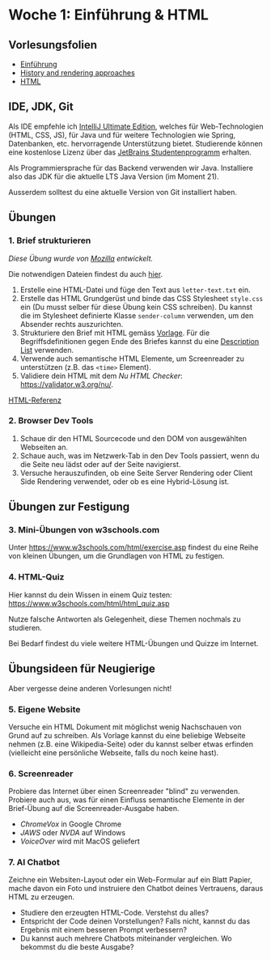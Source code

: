 # Woche 1: Einführung & HTML


## Vorlesungsfolien

* [Einführung](01a%20Einführung.pdf)
* [History and rendering approaches](01b%20History%20and%20Rendering%20Approaches.pdf)
* [HTML](01c%20HTML.pdf)


## IDE, JDK, Git

Als IDE empfehle ich [IntelliJ Ultimate Edition](https://www.jetbrains.com/idea/download/), welches für Web-Technologien (HTML, CSS, JS), für Java und für weitere Technologien wie Spring, Datenbanken, etc. hervorragende Unterstützung bietet. Studierende können eine kostenlose Lizenz über das [JetBrains Studentenprogramm](https://www.jetbrains.com/community/education/#students) erhalten.

Als Programmiersprache für das Backend verwenden wir Java. Installiere also das JDK für die aktuelle LTS Java Version (im Moment 21).

Ausserdem solltest du eine aktuelle Version von Git installiert haben.


## Übungen

### 1. Brief strukturieren

*Diese Übung wurde von [Mozilla](https://developer.mozilla.org/en-US/docs/Learn/HTML/Introduction_to_HTML/Marking_up_a_letter) entwickelt.*

Die notwendigen Dateien findest du auch [hier](exercise-letter).

1) Erstelle eine HTML-Datei und füge den Text aus `letter-text.txt` ein.
2) Erstelle das HTML Grundgerüst und binde das CSS Stylesheet `style.css` ein (Du musst selber für diese Übung kein CSS schreiben). Du kannst die im Stylesheet definierte Klasse `sender-column` verwenden, um den Absender rechts auszurichten.
3) Strukturiere den Brief mit HTML gemäss [Vorlage](exercise-letter/letter.png). Für die Begriffsdefinitionen gegen Ende des Briefes kannst du eine [Description List](https://developer.mozilla.org/en-US/docs/Web/HTML/Element/dl) verwenden.
4) Verwende auch semantische HTML Elemente, um Screenreader zu unterstützen (z.B. das `<time>` Element).
5) Validiere dein HTML mit dem _Nu HTML Checker_: https://validator.w3.org/nu/.

[HTML-Referenz](https://developer.mozilla.org/en-US/docs/Web/HTML/Element)

### 2. Browser Dev Tools

1. Schaue dir den HTML Sourcecode und den DOM von ausgewählten Webseiten an.
2. Schaue auch, was im Netzwerk-Tab in den Dev Tools passiert, wenn du die Seite neu lädst oder auf der Seite navigierst.
3. Versuche herauszufinden, ob eine Seite Server Rendering oder Client Side Rendering verwendet, oder ob es eine Hybrid-Lösung ist.


## Übungen zur Festigung

### 3. Mini-Übungen von w3schools.com

Unter https://www.w3schools.com/html/exercise.asp findest du eine Reihe von kleinen Übungen, um die Grundlagen von HTML zu festigen.

### 4. HTML-Quiz

Hier kannst du dein Wissen in einem Quiz testen: https://www.w3schools.com/html/html_quiz.asp

Nutze falsche Antworten als Gelegenheit, diese Themen nochmals zu studieren.

Bei Bedarf findest du viele weitere HTML-Übungen und Quizze im Internet.


## Übungsideen für Neugierige

Aber vergesse deine anderen Vorlesungen nicht!

### 5. Eigene Website

Versuche ein HTML Dokument mit möglichst wenig Nachschauen von Grund auf zu schreiben. Als Vorlage kannst du eine beliebige Webseite nehmen (z.B. eine Wikipedia-Seite) oder du kannst selber etwas erfinden (vielleicht eine persönliche Webseite, falls du noch keine hast).

### 6. Screenreader

Probiere das Internet über einen Screenreader "blind" zu verwenden. Probiere auch aus, was für einen Einfluss semantische Elemente in der Brief-Übung auf die Screenreader-Ausgabe haben.

* _ChromeVox_ in Google Chrome
* _JAWS_ oder _NVDA_ auf Windows
* _VoiceOver_ wird mit MacOS geliefert

### 7. AI Chatbot

Zeichne ein Websiten-Layout oder ein Web-Formular auf ein Blatt Papier, mache davon ein Foto und instruiere den Chatbot deines Vertrauens, daraus HTML zu erzeugen.

* Studiere den erzeugten HTML-Code. Verstehst du alles?
* Entspricht der Code deinen Vorstellungen? Falls nicht, kannst du das Ergebnis mit einem besseren Prompt verbessern?
* Du kannst auch mehrere Chatbots miteinander vergleichen. Wo bekommst du die beste Ausgabe?
